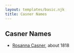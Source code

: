 ```yaml
---
layout: templates/basic.njk
title: Casner Names
---
```

## Casner Names
- [Rosanna Casner](/people/1/11187132), about 1818